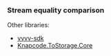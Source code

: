 
### Stream equality comparison

Other libraries:
- [vvvv-sdk](https://github.com/vvvv/vvvv-sdk/blob/develop/common/src/core/Utils/IO/StreamEqualityComparer.cs)
- [Knapcode.ToStorage.Core](https://github.com/joelverhagen/ToStorage/blob/master/src/Knapcode.ToStorage.Core/OrdinalStreamEqualityComparer.cs)
